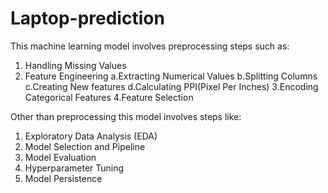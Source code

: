 # Laptop-prediction
This machine learning model involves preprocessing steps such as: 

1. Handling Missing Values 
2. Feature Engineering 
    a.Extracting Numerical Values 
    b.Splitting Columns 
    c.Creating New features 
    d.Calculating PPI(Pixel Per Inches) 
3.Encoding Categorical Features 
4.Feature Selection 

Other than preprocessing this model involves steps like: 
1. Exploratory Data Analysis (EDA) 
2. Model Selection and Pipeline 
3. Model Evaluation 
4. Hyperparameter Tuning 
5. Model Persistence 